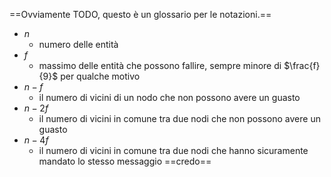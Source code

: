 ==Ovviamente TODO, questo è un glossario per le notazioni.==

- $n$ 
	- numero delle entità
- $f$ 
	- massimo delle entità che possono fallire, sempre minore di $\frac{f}{9}$ per qualche motivo
- $n - f$ 
	- il numero di vicini di un nodo che non possono avere un guasto 
- $n - 2f$ 
	- il numero di vicini in comune tra due nodi che non possono avere un guasto
- $n - 4f$ 
	- il numero di vicini in comune tra due nodi che hanno sicuramente mandato lo stesso messaggio ==credo==

